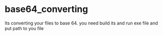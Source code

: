 # base64_converting
Its converting your files to base 64. you need  build its and run exe file and put path to you file 

